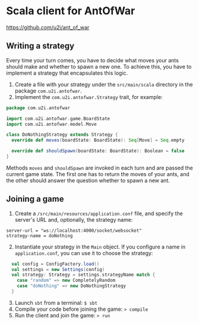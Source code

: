 # Scala client for AntOfWar
https://github.com/u2i/ant_of_war

## Writing a strategy
Every time your turn comes, you have to decide what moves your ants should make and whether to spawn a new one. To achieve this, you have to implement a strategy that encapsulates this logic.

1. Create a file with your strategy under the `src/main/scala` directory in the package `com.u2i.antofwar`.
2. Implement the `com.u2i.antofwar.Strategy` trait, for example:
```scala
package com.u2i.antofwar

import com.u2i.antofwar.game.BoardState
import com.u2i.antofwar.model.Move

class DoNothingStrategy extends Strategy {
  override def moves(boardState: BoardState): Seq[Move] = Seq.empty

  override def shouldSpawn(boardState: BoardState): Boolean = false
}
```
Methods `moves` and `shouldSpawn` are invoked in each turn and are passed the current game state. The first one has to return the moves of your ants, and the other should answer the question whether to spawn a new ant.

## Joining a game

1. Create a `/src/main/resources/application.conf` file, and specify the server's URL and, optionally, the strategy name:
```
server-url = "ws://localhost:4000/socket/websocket"
strategy-name = doNothing
```
2. Instantiate your strategy in the `Main` object. If you configure a name in `application.conf`, you can use it to choose the strategy:
```scala
  val config = ConfigFactory.load()
  val settings = new Settings(config)
  val strategy: Strategy = settings.strategyName match {
    case "random" => new CompletelyRandom
    case "doNothing" => new DoNothingStrategy
  }
```
3. Launch `sbt` from a terminal:
`$ sbt`
4. Compile your code before joining the game:
`> compile`
5. Run the client and join the game:
`> run`
